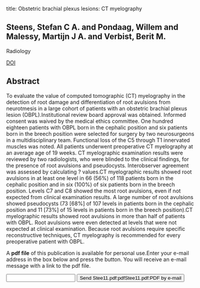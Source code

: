 title: Obstetric brachial plexus lesions: CT myelography

## Steens, Stefan C A. and Pondaag, Willem and Malessy, Martijn J A. and Verbist, Berit M.
Radiology

<a href="https://doi.org/10.1148/radiol.10101417">DOI</a>

## Abstract
To evaluate the value of computed tomographic (CT) myelography in the detection of root damage and differentiation of root avulsions from neurotmesis in a large cohort of patients with an obstetric brachial plexus lesion (OBPL).Institutional review board approval was obtained. Informed consent was waived by the medical ethics committee. One hundred eighteen patients with OBPL born in the cephalic position and six patients born in the breech position were selected for surgery by two neurosurgeons in a multidisciplinary team. Functional loss of the C5 through T1 innervated muscles was noted. All patients underwent preoperative CT myelography at an average age of 19 weeks. CT myelographic examination results were reviewed by two radiologists, who were blinded to the clinical findings, for the presence of root avulsions and pseudocysts. Interobserver agreement was assessed by calculating ? values.CT myelographic results showed root avulsions in at least one level in 66 (56%) of 118 patients born in the cephalic position and in six (100%) of six patients born in the breech position. Levels C7 and C8 showed the most root avulsions, even if not expected from clinical examination results. A large number of root avulsions showed pseudocysts (73 [68%] of 107 levels in patients born in the cephalic position and 11 [73%] of 15 levels in patients born in the breech position).CT myelographic results showed root avulsions in more than half of patients with OBPL. Root avulsions were even detected at levels that were not expected at clinical examination. Because root avulsions require specific reconstructive techniques, CT myelography is recommended for every preoperative patient with OBPL.

A <b>pdf file</b> of this publication is available for personal use.Enter your e-mail address in the box below and press the button. You will receive an e-mail message with a link to the pdf file.
<form action="sender.php">  <input type="text" name="email">  <input type="submit" value="Send Stee11.pdf:pdfStee11.pdf:PDF by e-mail"></form>